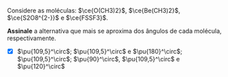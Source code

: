 Considere as moléculas: $\ce{O(CH3)2}$, $\ce{Be(CH3)2}$, $\ce{S2O8^{2-}}$ e $\ce{FSSF3}$.

**Assinale** a alternativa que mais se aproxima dos ângulos de cada molécula, respectivamente.

- [x] $\pu{109,5}^\circ$; $\pu{109,5}^\circ$ e $\pu{180}^\circ$; $\pu{109,5}^\circ$; $\pu{90}^\circ$, $\pu{109,5}^\circ$ e $\pu{120}^\circ$
